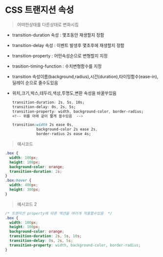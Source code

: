 # CSS 트랜지션 속성

> 어떠한상태를 다른상태로 변화시킴

- transition-duration 속성 : 몇초동안 재생할지 정함
- transition-delay 속성 : 이벤트 발생후 몇초후에 재생할지 정함
- transition-property : 어떤속성순으로 변형할지 지정
- trasition-timing-function : 수치변형함수를 지정

- transition 속성이름(background,radius),시간(duration),타이밍함수(ease-in),딜레이 순으로 줄수도있음
- 위치,크기,박스,테두리,색상,투명도,변환 속성을 바꿀쑤있음

  ```css
  transition-duration: 2s, 5s, 10s;
  transition-delay: 0s, 2s, 5s;
  transition-property: width, background-color, border-radius;
  <!-- 위를 아래 같이 짧게 쓸수있음  -->

  transition:width 2s ease 0s,
             background-color 2s ease 2s,
             border-radius 2s ease 4s;

  ```

> 예시코드

```css
.box {
  width: 100px;
  height: 100px;
  background-color: orange;
  transition-duration: 2s;
}
.box:hover {
  width: 400px;
  height: 300px;
}
```

> 예시코드 2

```css
/* 트랜지션 property에 따른 액션을 여러개 적용할수있음  */
.box {
  width: 100px;
  height: 100px;
  background-color: orange;
  transition-duration: 2s, 5s, 10s;
  transition-delay: 0s, 2s, 5s;
  transition-property: width, background-color, border-radius;
}
```
